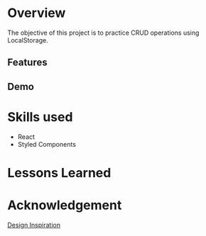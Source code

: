 # Overview
The objective of this project is to practice CRUD operations using LocalStorage.
## Features

## Demo

# Skills used
- React
- Styled Components

# Lessons Learned

# Acknowledgement
[Design Inspiration](https://www.behance.net/gallery/129546763/Notr-Notes-App)